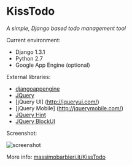 KissTodo
===============
_A simple, Django based todo management tool_

Current environment: 

* Django 1.3.1
* Python 2.7
* Google App Engine (optional)

External libraries:

* [djangoappengine](http://www.allbuttonspressed.com/projects/djangoappengine)
* [JQuery](http://jquery.com/)
* [jQuery UI] (http://jqueryui.com/)
* [jQuery Mobile] (http://jquerymobile.com/)
* [JQuery Hint](http://code.google.com/p/jquery-values/source/browse/other/hint/?r=98)
* [JQuery BlockUI](http://jquery.malsup.com/block/)

Screenshot:

![screenshot](http://www.massimobarbieri.it/KissTodo/screenshot_001.png)

More info: [massimobarbieri.it/KissTodo](http://www.massimobarbieri.it/KissTodo)  
